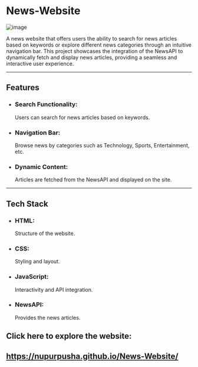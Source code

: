# News-Website

![image](https://github.com/user-attachments/assets/c400a85f-83b6-4b1a-864e-d478cc897fb1)


A news website that offers users the ability to search for news articles based on keywords or explore different news categories through an intuitive navigation bar. This project showcases the integration of the NewsAPI to dynamically fetch and display news articles, providing a seamless and interactive user experience.



---
## Features
* ### Search Functionality:
  Users can search for news articles based on keywords.
* ### Navigation Bar:
  Browse news by categories such as Technology, Sports, Entertainment, etc.
* ### Dynamic Content:
  Articles are fetched from the NewsAPI and displayed on the site.
---
## Tech Stack
* ### HTML:
   Structure of the website.
* ### CSS:
   Styling and layout.
* ### JavaScript:
  Interactivity and API integration.
* ### NewsAPI:
   Provides the news articles.

## Click here to explore the website:

   https://nupurpusha.github.io/News-Website/
---
